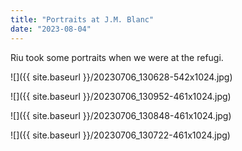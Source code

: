 ```yaml
---
title: "Portraits at J.M. Blanc"
date: "2023-08-04"
---
```


Riu took some portraits when we were at the refugi.

![]({{ site.baseurl }}/20230706_130628-542x1024.jpg)

![]({{ site.baseurl }}/20230706_130952-461x1024.jpg)

![]({{ site.baseurl }}/20230706_130848-461x1024.jpg)

![]({{ site.baseurl }}/20230706_130722-461x1024.jpg)
